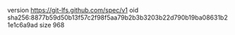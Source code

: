 version https://git-lfs.github.com/spec/v1
oid sha256:8877b59d50b13f57c2f98f5aa79b2b3b3203b22d790b19ba08631b21e1c6a9ad
size 968
